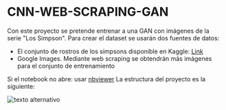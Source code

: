 # CNN-WEB-SCRAPING-GAN
Con este proyecto se pretende entrenar a una GAN con imágenes de la serie "Los Simpson". Para crear el dataset se usarán dos fuentes de datos:

- El conjunto de rostros de los simpsons disponible en Kaggle: [Link](https://www.kaggle.com/kostastokis/simpsons-faces)
- Google Images. Mediante web scraping se obtendrán más imágenes para el conjunto de entrenamiento

Si el notebook no abre: usar [nbviewer](#https://nbviewer.jupyter.org/)
La estructura del proyecto es la siguiente:

![texto alternativo](https://i.pinimg.com/originals/50/cb/25/50cb25815921afdc1c31c2a77685dd56.png)
